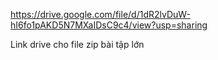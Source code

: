 https://drive.google.com/file/d/1dR2lvDuW-hI6fo1pAKD5N7MXaIDsC9c4/view?usp=sharing

Link drive cho file zip bài tập lớn
